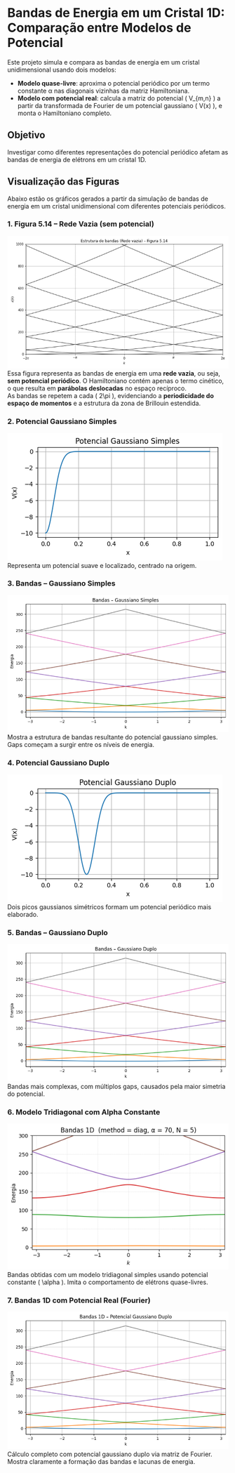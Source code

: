 # Bandas de Energia em um Cristal 1D: Comparação entre Modelos de Potencial

Este projeto simula e compara as bandas de energia em um cristal unidimensional usando dois modelos:

- **Modelo quase-livre**: aproxima o potencial periódico por um termo constante α nas diagonais vizinhas da matriz Hamiltoniana.  
- **Modelo com potencial real**: calcula a matriz do potencial \( V_{m,n} \) a partir da transformada de Fourier de um potencial gaussiano \( V(x) \), e monta o Hamiltoniano completo.

## Objetivo

Investigar como diferentes representações do potencial periódico afetam as bandas de energia de elétrons em um cristal 1D.


## Visualização das Figuras

Abaixo estão os gráficos gerados a partir da simulação de bandas de energia em um cristal unidimensional com diferentes potenciais periódicos.

### 1. Figura 5.14 – Rede Vazia (sem potencial)

![Figura 5.14 – Rede Vazia](figura_5_14.png)  
Essa figura representa as bandas de energia em uma **rede vazia**, ou seja, **sem potencial periódico**. O Hamiltoniano contém apenas o termo cinético, o que resulta em **parábolas deslocadas** no espaço recíproco.  
As bandas se repetem a cada \( 2\pi \), evidenciando a **periodicidade do espaço de momentos** e a estrutura da zona de Brillouin estendida.


### 2. Potencial Gaussiano Simples

![Potencial Gaussiano Simples](potencial_simples.png)  
Representa um potencial suave e localizado, centrado na origem.

### 3. Bandas – Gaussiano Simples

![Bandas Simples](bandas_simples.png)  
Mostra a estrutura de bandas resultante do potencial gaussiano simples. Gaps começam a surgir entre os níveis de energia.

### 4. Potencial Gaussiano Duplo

![Potencial Gaussiano Duplo](potencial_duplo.png)  
Dois picos gaussianos simétricos formam um potencial periódico mais elaborado.

### 5. Bandas – Gaussiano Duplo

![Bandas Duplo](bandas_duplo.png)  
Bandas mais complexas, com múltiplos gaps, causados pela maior simetria do potencial.

### 6. Modelo Tridiagonal com Alpha Constante

![Bandas com α constante](bandas_1D.png)  
Bandas obtidas com um modelo tridiagonal simples usando potencial constante \( \alpha \). Imita o comportamento de elétrons quase-livres.

### 7. Bandas 1D com Potencial Real (Fourier)

![Bandas 1D – Fourier](bandas_1D_pgd.png)  
Cálculo completo com potencial gaussiano duplo via matriz de Fourier. Mostra claramente a formação das bandas e lacunas de energia.




